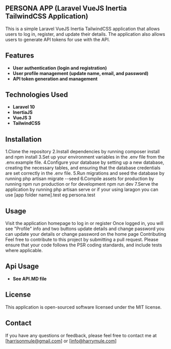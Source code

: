## PERSONA APP (Laravel VueJS Inertia TailwindCSS Application)

This is a simple Laravel VueJS Inertia TailwindCSS application that allows users to log in, register, and update their details. The application also allows users to generate API tokens for use with the API.

## Features
- **User authentication (login and registration)**
- **User profile management (update name, email, and password)**
- **API token generation and management**


## Technologies Used
- **Laravel 10**
- **InertiaJS**
- **VueJS 3** 
- **TailwindCSS**


## Installation
  1.Clone the repository
  2.Install dependencies by running composer install and npm install
  3.Set up your environment variables in the .env file from the .env.example file.
  4.Configure your database by setting up a new database, creating the necessary tables, and ensuring that the database credentials are set correctly in the .env file.
  5.Run migrations and seed the database by running php artisan migrate --seed
  6.Compile assets for production by running npm run production or for development npm run dev
  7.Serve the application by running php artisan serve or if your using laragon you can use [app folder name].test eg persona.test


## Usage
Visit the application homepage to log in or register
Once logged in, you will see "Profile" info and two buttons update details and change password
you can update your details or change password on the home page
Contributing
Feel free to contribute to this project by submitting a pull request. Please ensure that your code follows the PSR coding standards, and include tests where applicable.

## Api Usage
- **See API.MD file**

## License
This application is open-sourced software licensed under the MIT license.

## Contact
If you have any questions or feedback, please feel free to contact me at [harrisonmule@gmail.com] or [info@harrymule.com]
